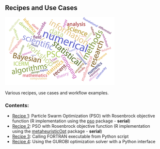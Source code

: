## Recipes and Use Cases

![Recipes Logo](Images/recipes-logo.png)

Various recipes, use cases and workflow examples.

### Contents:

* [Recipe 1](Recipe1): Particle Swarm Optimization (PSO) with Rosenbrock objective function (R implementation using the [pso](https://cran.r-project.org/web/packages/pso/index.html) package - **serial**)
* [Recipe 2](Recipe2): PSO with Rosenbrock objective function (R implementation using the [metaheuristicOpt](https://cran.r-project.org/web/packages/metaheuristicOpt/index.html) package - **serial**)
* [Recipe 3](Recipe3): Calling FORTRAN executable from Python script
* [Recipe 4](Recipe4): Using the GUROBI optimization solver with a Python interface